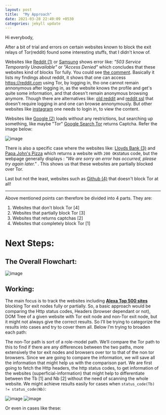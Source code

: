 ```yaml
---
layout: post
title:  "My Approach"
date: 2021-03-28 22:49:09 +0530
categories: jekyll update
---
```


Hi everybody,

After a bit of trial and errors on certain websites known to block the exit relays of Tor(reddit) found some interesting stuffs, that I didn't know of.

Websites like [Reddit (1)](https://reddit.com) or [Samsung](https://www.samsung.com/) shows error like: _"503 Service Temporarily Unavailable"_ or _"Access Denied"_ which concludes that these websites kind of blocks Tor fully.  You could see [the comment](https://gitlab.torproject.org/tpo/community/support/-/issues/40013#note_2728858). Basically it lists my findings about reddit, it shows that one can access https://reddit.com using Tor, by logging in, tho one cannot remain annonymous after logging in, as the website knows the profile and get's quite some information, and that doesn't remain anonymous browsing anymore.
Though there are alternatives like: [old reddit](https://old.reddit.com) and [reddit ssl](https://ssl.reddit.com) that doesn't require logging in and one can browse annonymously.
But other websites like [instagram](https://instagram.com) one needs to login in, to view the content. 

Websites like [Google (2)](https://google.com) loads without any restrictions, but searching up something, like maybe "Tor" [Google Search Tor](https://www.google.com/search?q=tor) returns Captcha. 
Refer the image below: 

![image](https://user-images.githubusercontent.com/34208125/112763802-a582cd00-9023-11eb-87bb-073797a82795.png)

There is also a specific case where the websites like: [Lloyds Bank (3)](https://www.lloydsbank.com/) and [Papa John's Pizza](https://www.papajohns.com/) which returns a website with `200 OK`status code, but the webpage generally displays : _"We are sorry an error has occurred, please try again later."_ . This shows us that these websites are partially blocked over Tor.

Last but not the least, websites such as [Github (4)](https://github.com/) that doesn't block Tor at all!

----------------------------------------------------------------------------------------

Above mentioned points can therefore be divided into 4 parts. They are:

1. Websites that don't block Tor      [4]
2. Websites that partially block Tor  [3]
3. Websites that returns captchas     [2]
4. Websites that completely block Tor [1]

# Next Steps: #

## The Overall Flowchart: ##

![image](https://user-images.githubusercontent.com/34208125/112788271-266bb400-9078-11eb-9a72-6932a6e7291d.png)

## Working: ##

The main focus is to track the websites including [**Alexa Top 500 sites**](https://www.alexa.com/topsites) blocking Tor exit nodes fully or partially. So, a basic approach would be comparing the Http status codes, Headers (browser dependant or not), DOM Tree of a given website with Tor exit node and non-Tor exit node, but it might not always give the correct results. So I’ll be trying to categorize the results into cases and try to cover them all. Below I’m trying to broaden each path:

The non-Tor path is sort of a role-model path. We’ll compare the Tor path to this to find if there are any differences between the two paths, more extensively the tor exit nodes and browsers over tor to that of the non tor browsers. Since we are going to compare the information, we will save all the information that might help us with the comparison part. We are first going to fetch the Http headers, the http status codes, to get information of the websites (superficial-information) that might help to differentiate between the Tb [1] and Nb [2] without the need of scanning the whole website. We might achieve results easily for cases when `status_code(Tb) != status_code(Nb)`: 

![image](https://user-images.githubusercontent.com/34208125/112788406-73e82100-9078-11eb-9a28-5ee1c39308f2.png)
![image](https://user-images.githubusercontent.com/34208125/112788414-777ba800-9078-11eb-8380-3b0cef6b8021.png)

Or even in cases like these: 





